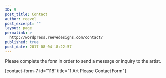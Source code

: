 ```yaml
---
ID: 9
post_title: Contact
author: reevel
post_excerpt: ""
layout: page
permalink: >
  http://wordpress.reevedesigns.com/contact/
published: true
post_date: 2017-08-04 18:22:57
---
```

Please complete the form in order to send a message or inquiry to the artist.

[contact-form-7 id="118" title="1 Art Please Contact Form"]